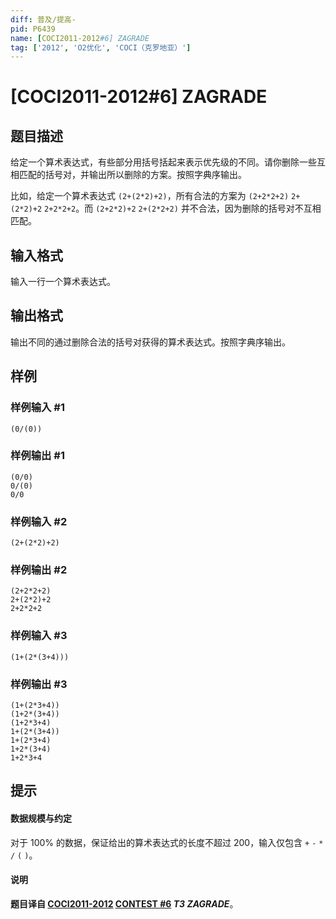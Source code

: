 ```yaml
---
diff: 普及/提高-
pid: P6439
name: [COCI2011-2012#6] ZAGRADE
tag: ['2012', 'O2优化', 'COCI（克罗地亚）']
---
```

# [COCI2011-2012#6] ZAGRADE
## 题目描述

给定一个算术表达式，有些部分用括号括起来表示优先级的不同。请你删除一些互相匹配的括号对，并输出所以删除的方案。按照字典序输出。

比如，给定一个算术表达式 `(2+(2*2)+2)`，所有合法的方案为 `(2+2*2+2)` `2+(2*2)+2` `2+2*2+2`。而 `(2+2*2)+2` `2+(2*2+2)` 并不合法，因为删除的括号对不互相匹配。
## 输入格式

输入一行一个算术表达式。
## 输出格式

输出不同的通过删除合法的括号对获得的算术表达式。按照字典序输出。
## 样例

### 样例输入 #1
```
(0/(0))
```
### 样例输出 #1
```
(0/0)
0/(0)
0/0
```
### 样例输入 #2
```
(2+(2*2)+2)
```
### 样例输出 #2
```
(2+2*2+2)
2+(2*2)+2
2+2*2+2
```
### 样例输入 #3
```
(1+(2*(3+4)))
```
### 样例输出 #3
```
(1+(2*3+4))
(1+2*(3+4))
(1+2*3+4)
1+(2*(3+4))
1+(2*3+4)
1+2*(3+4)
1+2*3+4
```
## 提示

#### 数据规模与约定

对于 $100\%$ 的数据，保证给出的算术表达式的长度不超过 $200$，输入仅包含 `+` `-` `*` `/` `(` `)`。

#### 说明

**题目译自 [COCI2011-2012](https://hsin.hr/coci/archive/2011_2012/) [CONTEST #6](https://hsin.hr/coci/archive/2011_2012/contest6_tasks.pdf) *T3 ZAGRADE***。
